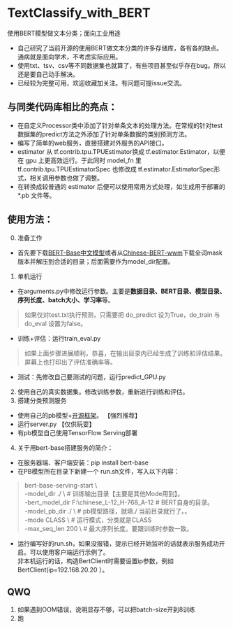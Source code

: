 # TextClassify_with_BERT
使用BERT模型做文本分类；面向工业用途

+ 自己研究了当前开源的使用BERT做文本分类的许多存储库，各有各的缺点。通病就是面向学术，不考虑实际应用。
+ 使用txt、tsv、csv等不同数据集也就算了，有些项目甚至似乎存在bug。所以还是要自己动手解决。
+ 已经较为完整可用，欢迎收藏加关注。有问题可提issue交流。

## 与同类代码库相比的亮点：
- 在自定义Processor类中添加了针对单条文本的处理方法。在常规的针对test数据集的predict方法之外添加了针对单条数据的类别预测方法。
- 编写了简单的web服务，直接搭建对外服务的API接口。
- estimator 从 tf.contrib.tpu.TPUEstimator换成 tf.estimator.Estimator，以便在 gpu 上更高效运行。于此同时 model_fn 里tf.contrib.tpu.TPUEstimatorSpec 也修改成 tf.estimator.EstimatorSpec形式，相关调用参数也做了调整。
- 在转换成较普通的 estimator 后便可以使用常用方式处理，如生成用于部署的 *.pb 文件等。

## 使用方法：
0. 准备工作
+ 首先要下载[BERT-Base中文模型](https://storage.googleapis.com/bert_models/2018_11_03/chinese_L-12_H-768_A-12.zip)或者从[Chinese-BERT-wwm](https://github.com/ymcui/Chinese-BERT-wwm)下载全词mask版本并解压到合适的目录；后面需要作为model_dir配置。
1. 单机运行
+ 在arguments.py中修改运行参数。主要是**数据目录、BERT目录、模型目录、序列长度、batch大小、学习率**等。
> 如果仅对test.txt执行预测，只需要把 do_predict 设为True，do_train 与do_eval 设置为false。
+ 训练+评估：运行train_eval.py </br>
> 如果上面步骤进展顺利，恭喜，在输出目录内已经生成了训练和评估结果。屏幕上也打印出了评估准确率等。</br>
+ 测试：先修改自己要测试的问题，运行predict_GPU.py</br>
2. 使用自己的真实数据集。修改训练参数，重新进行训练和评估。
3. 搭建分类预测服务
+ 使用自己的pb模型+[开源框架](https://github.com/macanv/BERT-BiLSTM-CRF-NER)。 【强烈推荐】
+ 运行server.py 【仅供玩耍】
+ 有pb模型自己使用TensorFlow Serving部署
4. 关于用bert-base搭建服务的简介：
+ 在服务器端、客户端安装：pip install bert-base
+ 在PB模型所在目录下新建一个 run.sh文件，写入以下内容：
> bert-base-serving-start \ </br>
    -model_dir ./ \   # 训练输出目录【主要是其他Mode用到】。</br>
    -bert_model_dir F:\chinese_L-12_H-768_A-12   # BERT自身的目录。</br>
    -model_pb_dir ./ \      # pb模型路径，就填./ 当前目录就行了。。 </br>
    -mode CLASS       \     # 运行模式，分类就是CLASS</br>
    -max_seq_len 200  \     # 最大序列长度。要跟训练时参数一致。</br>
+ 运行编写好的run.sh，如果没报错，提示已经开始监听的话就表示服务成功开启。可以使用客户端运行示例了。</br>
非本机运行的话，构造BertClient时需要设置ip参数，例如BertClient(ip=192.168.20.20 ）。

## QWQ
1. 如果遇到OOM错误，说明显存不够，可以把batch-size开到8训练
2. 跑